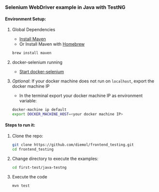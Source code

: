 ### Selenium WebDriver example in Java with TestNG

#### Environment Setup:

1. Global Dependencies
    * [Install Maven](https://maven.apache.org/install.html)
    * Or Install Maven with [Homebrew](http://brew.sh/)
    ```sh
    brew install maven
    ```

1. docker-selenium running
    * [Start docker-selenium](https://github.com/diemol/frontend_testing/blob/master/first-test/README.md#docker-selenium-is-used-to-run-the-tests)

1. _Optional_: If your docker machine does not run on `localhost`, export the docker machine IP
    * In the terminal export your docker machine IP as environment variable:
    ```sh
    docker-machine ip default
    export DOCKER_MACHINE_HOST=<your docker machine IP>
    ```

#### Steps to run it:

1. Clone the repo:

    ```sh
    git clone https://github.com/diemol/frontend_testing.git
    cd frontend_testing
    ```
1. Change directory to execute the examples:

    ```sh
    cd first-test/java-testng
    ```
1. Execute the code

	```sh
	mvn test
	```



